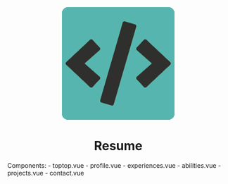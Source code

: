 <p align="center">
  <img src="https://github.com/ygtalp/VueJS-Resume/blob/master/favicon.png">
  <h1 align="center">Resume</h1>
</p>

Components: - toptop.vue
            - profile.vue
            - experiences.vue
            - abilities.vue
            - projects.vue
            - contact.vue
